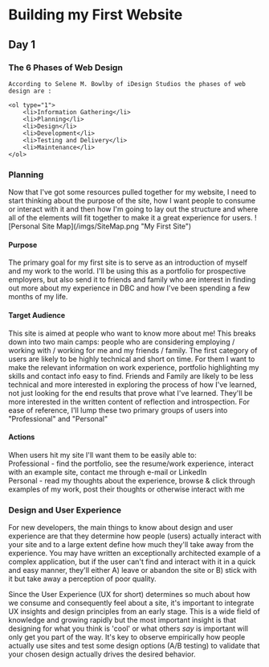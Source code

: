 
	
<h1> Building my First Website</h1>
<h2> Day 1</h2>
<h3> The 6 Phases of Web Design</h3>
<p>
	
	According to Selene M. Bowlby of iDesign Studios the phases of web design are :

	<ol type="1">
		<li>Information Gathering</li>
		<li>Planning</li>
		<li>Design</li>
		<li>Development</li>
		<li>Testing and Delivery</li>
		<li>Maintenance</li>
	</ol>
</p>
<h3> Planning </h3>
<p>
	Now that I've got some resources pulled together for my website, I need to start thinking about the purpose of the site, how I want people to consume or interact with it and then how I'm going to lay out the structure and where all of the elements will fit together to make it a great experience for users. 
 	![Personal Site Map](/imgs/SiteMap.png "My First Site") 
</p>

<h4> Purpose </h4>
<p>
	The primary goal for my first site is to serve as an introduction of myself and my work to the world. I'll be using this as a portfolio for prospective employers, but also send it to friends and family who are interest in finding out more about my experience in DBC and how I've been spending a few months of my life.  
</p>

<h4> Target Audience </h4>
<p>
	 This site is aimed at people who want to know more about me! This breaks down into two main camps: people who are considering employing / working with / working for me and my friends / family. The first category of users are likely to be highly technical and short on time. For them I want to make the relevant information on work experience, portfolio highlighting my skills and contact info easy to find. Friends and Family are likely to be less technical and more interested in exploring the process of how I've learned, not just looking for the end results that prove what I've learned. They'll be more interested in the written content of reflection and introspection.  For ease of reference, I'll lump these two primary groups of users into "Professional" and "Personal"
</p>

<h4> Actions </h4>
<p>
	When users hit my site I'll want them to be easily able to:<br>
	Professional  - find the portfolio, see the resume/work experience, interact with an example site, contact me through e-mail or LinkedIn<br>
	Personal - read my thoughts about the experience, browse &amp; click through examples of my work, post their thoughts or otherwise interact with me
</p>

<h3> Design and User Experience</h3>
<p>
	For new developers, the main things to know about design and user experience are that they determine how people (users) actually interact with your site and to a large extent define how much they'll take away from the experience. You may have written an exceptionally architected example of a complex application, but if the user can't find and interact with it in a quick and easy manner, they'll either A) leave or abandon the site or B) stick with it but take away a perception of poor quality.
</p>
<p>
	Since the User Experience (UX for short) determines so much about how we consume and consequently feel about a site, it's important to integrate UX insights and design principles from an early stage. This is a wide field of knowledge and growing rapidly but the most important insight is that designing for what you think is 'cool' or what others <i> say </i> is important will only get you part of the way. It's key to observe empirically how people actually use sites and test some design options (A/B testing) to validate that your chosen design actually drives the desired behavior.
</p>





